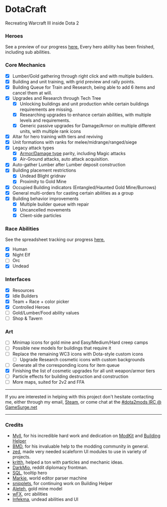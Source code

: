 # DotaCraft
Recreating Warcraft III inside Dota 2

### Heroes
See a preview of our progress [here.](http://moddota.com/forums/discussion/comment/382/#Comment_382) Every hero ability has been finished, including sub abilities.

### Core Mechanics

- [x] Lumber/Gold gathering through right click and with multiple builders.
- [x] Building and unit training, with grid preview and rally points.
- [x] Building Queue for Train and Research, being able to add 6 items and cancel them at will.
- [x] Upgrades and Research through Tech Tree
  - [x] Unlocking buildings and unit production while certain buildings requirements are missing.
  - [x] Researching upgrades to enhance certain abilities, with multiple levels and requirements.
  - [x] Generic passive upgrades for Damage/Armor on multiple different units, with multiple rank icons 
- [x] Altar for hero training with tiers and reviving
- [x] Unit formations with ranks for melee/midrange/ranged/siege
- [x] Legacy attack types
  - [x] [Armor/Damage type](http://classic.battle.net/war3/basics/armorandweapontypes.shtml) parity, including Magic attacks
  - [x] Air-Ground attacks, auto attack acquisition.
- [x] Auto-gather Lumber after Lumber deposit construction
- [x] Building placement restrictions
  - [x] Undead Blight gridnav
  - [x] Proximity to Gold Mine
- [x] Occupied Building indicators (Entangled/Haunted Gold Mine/Burrows)
- [x] General multi-orders for casting certain abilities as a group
- [x] Building behavior improvements
  - [x] Multiple builder queue with repair
  - [x] Uncancelled movements
  - [x] Client-side particles

### Race Abilities
See the spreadsheet tracking our progress [here.](https://docs.google.com/spreadsheets/d/1qwyG20YNi88G-SFYbaiyxi11Vtar8kjNXXJCMZyF7Y0/edit#gid=1929065693)

- [x] Human
- [x] Night Elf
- [ ] Orc
- [x] Undead

### Interfaces

- [x] Resources
- [x] Idle Builders
- [x] Team + Race + color picker
- [x] Controlled Heroes
- [ ] Gold/Lumber/Food ability values
- [ ] Shop & Tavern

### Art

- [ ] Minimap icons for gold mine and Easy/Medium/Hard creep camps
- [ ] Possible new models for buildings that require it
- [ ] Replace the remaining WC3 icons with Dota-style custom icons
  - [ ] Upgrade Research cosmetic icons with custom backgrounds 
- [ ] Generate all the corresponding icons for item queue 
- [x] Finishing the list of cosmetic upgrades for all unit weapon/armor tiers
- [ ] Particle effects for building destruction and construction
- [ ] More maps, suited for 2v2 and FFA

---

If you are interested in helping with this project don't hesitate contacting me, either through my email, [Steam](http://steamcommunity.com/id/mnoya), or come chat at the [#dota2mods IRC @ GameSurge.net](kiwiirc.com/client/irc.gamesurge.net/?#dota2mods)

---

### Credits

* [Myll](https://github.com/Myll), for his incredible hard work and dedication on [ModKit](https://github.com/Myll/Dota-2-ModKit) and [Building Helper](https://github.com/Myll/Dota-2-Building-Helper)
* [BMD](https://github.com/bmddota), for his invaluable help to the modding community in general.
* [zed](https://github.com/zedor), made very needed scaleform UI modules to use in variety of projects.
* [kritth](https://github.com/kritth), helped a ton with particles and mechanic ideas.
* [DarkMio](https://github.com/DarkMio), reddit diplomacy frontman.
* [SQL](https://github.com/justSQL), tooltip hero
* [Markie](https://github.com/TheMarkie), world editor parser machine
* [snipplets](https://github.com/snipplets), for continuing work on Building Helper
* [Aleteh](https://github.com/Aleteh), gold mine model
* [wFX](https://github.com/vhpanisa), orc abilities
* [Infekma](https://github.com/Infekma), undead abilities and UI
